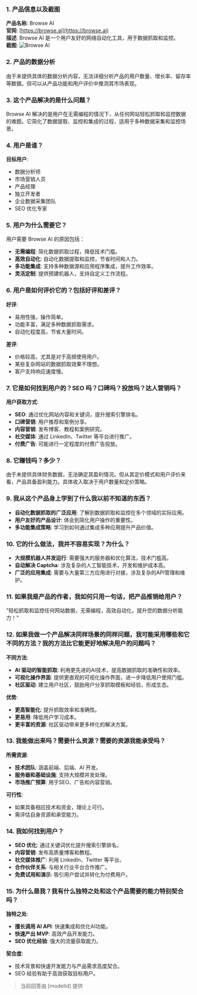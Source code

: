 ### 1. 产品信息以及截图

**产品名称**: Browse AI  
**官网**: [https://browse.ai](https://browse.ai)  
**描述**: Browse AI 是一个用户友好的网络自动化工具，用于数据抓取和监控。  
**截图**: ![Browse AI](https://cdn-images.toolify.ai/image/a2fe4756ed15fb8725b4ba8492f1f840.jpeg)

### 2. 产品的数据分析

由于未提供具体的数据分析内容，无法详细分析产品的用户数量、增长率、留存率等数据。但可以从产品功能和用户评价中推测其市场表现。

### 3. 这个产品解决的是什么问题？

Browse AI 解决的是用户在无需编程的情况下，从任何网站轻松抓取和监控数据的难题。它简化了数据提取、监控和集成的过程，适用于多种数据采集和监控场景。

### 4. 用户是谁？

**目标用户**:
- 数据分析师
- 市场营销人员
- 产品经理
- 独立开发者
- 企业数据采集团队
- SEO 优化专家

### 5. 用户为什么需要它？

用户需要 Browse AI 的原因包括：
- **无需编程**: 简化数据抓取过程，降低技术门槛。
- **高效自动化**: 自动化数据提取和监控，节省时间和人力。
- **多功能集成**: 支持多种数据源和应用程序集成，提升工作效率。
- **灵活定制**: 提供预建机器人，支持自定义工作流程。

### 6. 用户是如何评价它的？包括好评和差评？

**好评**:
- 易用性强，操作简单。
- 功能丰富，满足多种数据抓取需求。
- 自动化程度高，节省大量时间。

**差评**:
- 价格较高，尤其是对于高频使用用户。
- 某些复杂网站的数据抓取效果不理想。
- 客户支持响应速度慢。

### 7. 它是如何找到用户的？SEO 吗？口碑吗？投放吗？达人营销吗？

**用户获取方式**:
- **SEO**: 通过优化网站内容和关键词，提升搜索引擎排名。
- **口碑营销**: 用户推荐和案例分享。
- **内容营销**: 发布博客、教程和案例研究。
- **社交媒体**: 通过 LinkedIn、Twitter 等平台进行推广。
- **付费广告**: 可能进行一定程度的付费广告投放。

### 8. 它赚钱吗？多少？

由于未提供具体财务数据，无法确定其盈利情况。但从其定价模式和用户评价来看，产品具备盈利能力。具体收入取决于用户数量和定价策略。

### 9. 我从这个产品身上学到了什么我以前不知道的东西？

- **自动化数据抓取的广泛应用**: 了解到数据抓取和监控在多个领域的实际应用。
- **用户友好的产品设计**: 体会到简化用户操作的重要性。
- **多功能集成策略**: 学习到如何通过集成多种应用提升产品价值。

### 10. 它的什么做法，我并不容易实现？为什么？

- **大规模机器人并发运行**: 需要强大的服务器和优化算法，技术门槛高。
- **自动解决 Captcha**: 涉及复杂的人工智能技术，开发和维护成本高。
- **广泛的应用集成**: 需要与大量第三方应用进行对接，涉及复杂的API管理和维护。

### 11. 如果我是产品的作者，我如何只用一句话，把产品推销给用户？

"轻松抓取和监控任何网站数据，无需编程，高效自动化，提升您的数据分析能力！"

### 12. 如果我做一个产品解决同样场景的同样问题，我可能采用哪些和它不同的方法？我的方法比它能更好地解决用户的问题吗？

**不同方法**:
- **AI 驱动的智能抓取**: 利用更先进的AI技术，提高数据抓取的准确性和效率。
- **可视化操作界面**: 提供更直观的可视化操作界面，进一步降低用户使用门槛。
- **社区驱动**: 建立用户社区，鼓励用户分享抓取模板和经验，形成生态。

**优势**:
- **更高智能化**: 提升抓取效率和准确性。
- **更易用**: 降低用户学习成本。
- **更丰富的资源**: 社区驱动带来更多样化的解决方案。

### 13. 我能做出来吗？需要什么资源？需要的资源我能承受吗？

**所需资源**:
- **技术团队**: 涵盖前端、后端、AI 开发。
- **服务器和基础设施**: 支持大规模并发处理。
- **市场推广预算**: 用于SEO、广告和内容营销。

**可行性**:
- 如果具备相应技术和资金，理论上可行。
- 需评估自身资源和承受能力。

### 14. 我如何找到用户？

- **SEO 优化**: 通过关键词优化提升搜索引擎排名。
- **内容营销**: 发布高质量博客和教程。
- **社交媒体推广**: 利用 LinkedIn、Twitter 等平台。
- **合作伙伴关系**: 与相关行业平台合作推广。
- **免费试用和演示**: 吸引用户尝试并转化为付费用户。

### 15. 为什么是我？我有什么独特之处和这个产品需要的能力特别契合吗？

**独特之处**:
- **擅长调用 AI API**: 快速集成和优化AI功能。
- **快速产出 MVP**: 高效产品开发能力。
- **SEO 优化经验**: 强大的流量获取能力。

**契合度**:
- 技术背景和快速开发能力与产品需求高度契合。
- SEO 经验有助于高效获取目标用户。

> 当前回答由 [modelId] 提供
